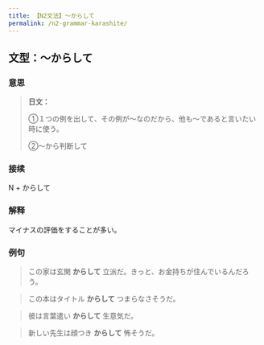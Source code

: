 ```yaml
---
title: 【N2文法】〜からして
permalink: /n2-grammar-karashite/
---
```


## 文型：〜からして

### 意思

> **日文：**
> 
> ①１つの例を出して、その例が～なのだから、他も～であると言いたい時に使う。
> 
> ②〜から判断して


### 接续

N + からして

### 解释

マイナスの評価をすることが多い。

### 例句

> この家は玄関 **からして** 立派だ。きっと、お金持ちが住んでいるんだろう。

> この本はタイトル **からして** つまらなさそうだ。

> 彼は言葉遣い **からして** 生意気だ。

> 新しい先生は顔つき **からして** 怖そうだ。

